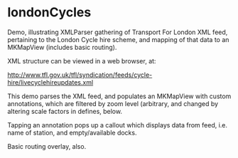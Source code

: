 # londonCycles

Demo, illustrating XMLParser gathering of Transport For London XML feed, pertaining to the London Cycle
hire scheme, and mapping of that data to an MKMapView (includes basic routing).

XML structure can be viewed in a web browser, at:

http://www.tfl.gov.uk/tfl/syndication/feeds/cycle-hire/livecyclehireupdates.xml

This demo parses the XML feed, and populates an MKMapView with custom annotations, which are
filtered by zoom level (arbitrary, and changed by altering scale factors in defines, below.

Tapping an annotation pops up a callout which displays data from feed, i.e. name of station,
and empty/available docks.

Basic routing overlay, also.
